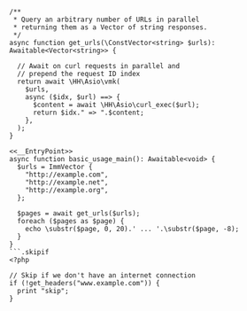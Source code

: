 ```basic-usage.php
/**
 * Query an arbitrary number of URLs in parallel
 * returning them as a Vector of string responses.
 */
async function get_urls(\ConstVector<string> $urls): Awaitable<Vector<string>> {

  // Await on curl requests in parallel and
  // prepend the request ID index
  return await \HH\Asio\vmk(
    $urls,
    async ($idx, $url) ==> {
      $content = await \HH\Asio\curl_exec($url);
      return $idx." => ".$content;
    },
  );
}

<<__EntryPoint>>
async function basic_usage_main(): Awaitable<void> {
  $urls = ImmVector {
    "http://example.com",
    "http://example.net",
    "http://example.org",
  };

  $pages = await get_urls($urls);
  foreach ($pages as $page) {
    echo \substr($page, 0, 20).' ... '.\substr($page, -8);
  }
}
```.skipif
<?php

// Skip if we don't have an internet connection
if (!get_headers("www.example.com")) {
  print "skip";
}
```
